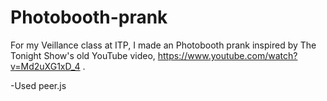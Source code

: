 # Photobooth-prank

For my Veillance class at ITP, I made an Photobooth prank inspired by The Tonight Show's old YouTube video, https://www.youtube.com/watch?v=Md2uXG1xD_4 .

-Used peer.js

